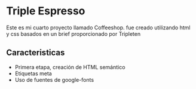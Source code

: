 # Triple Espresso

Este es mi cuarto proyecto llamado Coffeeshop. fue creado utilizando html y css basados en un brief proporcionado por Tripleten

## Caracteristicas

- Primera etapa, creación de HTML semántico
- Etiquetas meta
- Uso de fuentes de google-fonts

